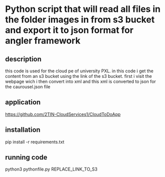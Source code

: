 # Python script that will read all files in the folder images in from s3 bucket and export it to json format for angler framework

## description
this code is used for the cloud pe of university PXL.
in this code i get the content from an s3 bucket using the link of the s3 bucket. first i visit the webpage wich i then convert into xml and this xml is converted
to json for the caurousel.json file

## application
https://github.com/2TIN-CloudServices1/CloudToDoApp

## installation 
pip install -r requirements.txt 

## running code
python3 pythonfile.py REPLACE_LINK_TO_S3
